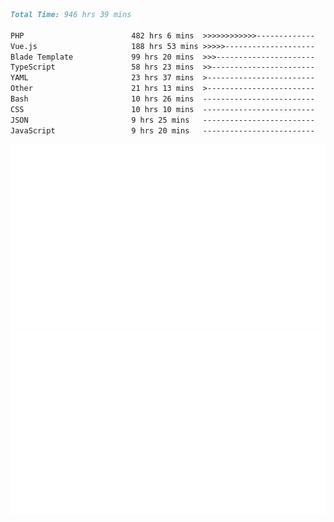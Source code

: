 <!--START_SECTION:waka-->

```markdown
Total Time: 946 hrs 39 mins

PHP                        482 hrs 6 mins  >>>>>>>>>>>>-------------   49.81 %
Vue.js                     188 hrs 53 mins >>>>>--------------------   19.52 %
Blade Template             99 hrs 20 mins  >>>----------------------   10.26 %
TypeScript                 58 hrs 23 mins  >>-----------------------   06.03 %
YAML                       23 hrs 37 mins  >------------------------   02.44 %
Other                      21 hrs 13 mins  >------------------------   02.19 %
Bash                       10 hrs 26 mins  -------------------------   01.08 %
CSS                        10 hrs 10 mins  -------------------------   01.05 %
JSON                       9 hrs 25 mins   -------------------------   00.97 %
JavaScript                 9 hrs 20 mins   -------------------------   00.96 %
```

<!--END_SECTION:waka-->
<p align="center">
    <img src="https://raw.githubusercontent.com/rjp2525/rjp2525/output/generated/overview.svg">
    <img src="https://raw.githubusercontent.com/rjp2525/rjp2525/output/generated/languages.svg">
</p>
